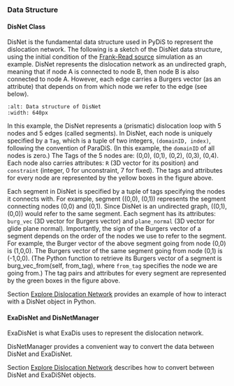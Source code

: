 ### Data Structure


#### DisNet Class
DisNet is the fundamental data structure used in PyDiS to represent the dislocation network.  The following is a sketch of the DisNet data structure, using the initial condition of the [Frank-Read source](../tutorials/frank_read_src/frank_read_src_by_python.md) simulation as an example.  DisNet represents the dislocation network as an undirected graph, meaning that if node A is connected to node B, then node B is also connected to node A.  However, each edge carries a Burgers vector (as an attribute) that depends on from which node we refer to the edge (see below).
```{figure} DisNet_data_struct.png
:alt: Data structure of DisNet
:width: 640px
```
In this example, the DisNet represents a (prismatic) dislocation loop with 5 nodes and 5 edges (called segments).  In DisNet, each node is uniquely specified by a ```Tag```, which is a tuple of two integers, ```(domainID, index)```, following the convention of ParaDiS.  (In this example, the ```domainID``` of all nodes is zero.)  The Tags of the 5 nodes are: (0,0), (0,1), (0,2), (0,3), (0,4).  Each node also carries attributes: ```R``` (3D vector for its position) and ```constraint``` (integer, 0 for unconstraint, 7 for fixed).  The tags and attributes for every node are represented by the yellow boxes in the figure above.

Each segment in DisNet is specified by a tuple of tags specifying the nodes it connects with.  For example, segment ((0,0), (0,1)) represents the segment connecting nodes (0,0) and (0,1).  Since DisNet is an undirected graph, ((0,1), (0,0)) would refer to the same segment.  Each segment has its attributes: ```burg_vec``` (3D vector for Burgers vector) and ```plane_normal``` (3D vector for glide plane normal).  Importantly, the sign of the Burgers vector of a segment depends on the order of the nodes we use to refer to the segment.  For example, the Burger vector of the above segment going from node (0,0) is (1,0,0).  The Burgers vector of the same segment going from node (0,1) is (-1,0,0).  (The Python function to retrieve its Burgers vector of a segment is burg_vec_from(self, from_tag), where ```from_tag``` specifies the node we are going from.)  The tag pairs and attributes for every segment are represented by the green boxes in the figure above.

Section [Explore Dislocation Network](../tutorials/frank_read_src/frank_read_src_by_python.md#Explore-Dislocation-Network) provides an example of how to interact with a DisNet object in Python.

#### ExaDisNet and DisNetManager
ExaDisNet is what ExaDis uses to represent the dislocation network.

DisNetManager provides a convenient way to convert the data between DisNet and ExaDisNet.

Section [Explore Dislocation Network](../tutorials/frank_read_src/graph_data_conversion.md) describes how to convert between DisNet and ExaDiSNet objects.
